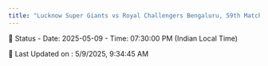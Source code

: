 ```yaml
---
title: "Lucknow Super Giants vs Royal Challengers Bengaluru, 59th Match - Live Cricket Score"
---
```


📑 Status - Date: 2025-05-09 - Time: 07:30:00 PM (Indian Local Time)

📝 Last Updated on : 5/9/2025, 9:34:45 AM  

